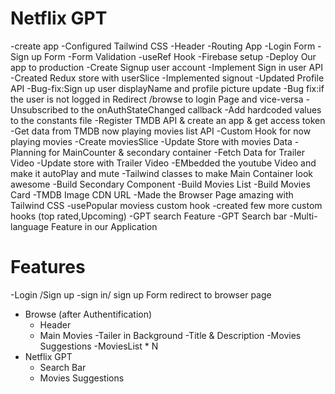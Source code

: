 # Netflix GPT
  -create app
  -Configured Tailwind CSS
  -Header
  -Routing App
  -Login Form
  -Sign up Form
  -Form Validation
  -useRef Hook
  -Firebase setup
  -Deploy Our app to production
  -Create Signup user account
  -Implement Sign in user API
  -Created Redux store with userSlice
  -Implemented signout
  -Updated Profile API
  -Bug-fix:Sign up user displayName and profile picture update
  -Bug fix:if the user is not logged in Redirect /browse to login Page and vice-versa
  -Unsubscribed to the onAuthStateChanged callback
  -Add hardcoded values to the constants file
  -Register TMDB API & create an app & get access token
  -Get data from TMDB now  playing movies list API
  -Custom Hook for now playing movies
  -Create moviesSlice
  -Update Store with movies Data
  -Planning for MainCounter & secondary container
  -Fetch Data for Trailer Video
  -Update store with Trailer Video
  -EMbedded the youtube Video and make it autoPlay and mute
  -Tailwind classes to make Main Container look awesome
  -Build Secondary Component
  -Build Movies List
  -Build Movies Card
  -TMDB Image CDN URL
  -Made the Browser Page amazing with Tailwind CSS
  -usePopular moviess custom hook
  -created few more custom hooks (top rated,Upcoming)
  -GPT search Feature
  -GPT Search bar
  -Multi-language Feature in our Application

# Features
-Login /Sign up
    -sign in/ sign up Form
    redirect to browser page 
- Browse (after Authentification)
   - Header
   - Main Movies
     -Tailer in Background
     -Title & Description
     -Movies Suggestions
       -MoviesList * N 
- Netflix GPT 
  - Search Bar 
  - Movies Suggestions


